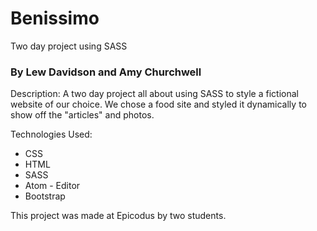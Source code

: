 # Benissimo
Two day project using SASS
### By Lew Davidson and Amy Churchwell


Description:
A two day project all about using SASS to style a fictional website of our choice. We chose a food site and styled it dynamically to show off the "articles" and photos.

Technologies Used:

* CSS
* HTML
* SASS
* Atom - Editor
* Bootstrap

This project was made at Epicodus by two students.
